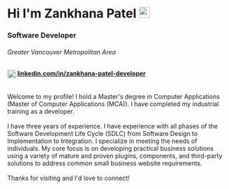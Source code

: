 ### <h1>Hi I'm Zankhana Patel <img src="https://media.giphy.com/media/hvRJCLFzcasrR4ia7z/giphy.gif" width="25px"></h1>
<h3>Software Developer</h3>
<h6>Greater Vancouver Metropolitan Area</h6>
<h4>
<a href="https://www.linkedin.com/in/zankhana-patel-developer/">
  <img align="left" alt="Zankhana's LinkedIN" width="20px" src="https://raw.githubusercontent.com/peterthehan/peterthehan/master/assets/linkedin.svg" />
  linkedin.com/in/zankhana-patel-developer
 </a>
 </h4>
 <br />
Welcome to my profile! I hold a Master's degree in Computer Applications (Master of Computer Applications (MCA)). I have completed my industrial training as a developer. 

<br />
<br />
I have three years of experience. I have experience with all phases of the Software Development Life Cycle (SDLC) from Software Design to Implementation to Integration. I specialize in meeting the needs of individuals. My core focus is on developing practical business solutions using a variety of
mature and proven plugins, components, and third-party solutions to address common small business website requirements.
<br />
<br />
Thanks for visiting and I'd love to connect!   
    


<!--
**zankhanapatel/ZankhanaPatel** is a ✨ _special_ ✨ repository because its `README.md` (this file) appears on your GitHub profile.

Here are some ideas to get you started:

- 🔭 I’m currently working on ...
- 🌱 I’m currently learning ...
- 👯 I’m looking to collaborate on ...
- 🤔 I’m looking for help with ...
- 💬 Ask me about ...
- 📫 How to reach me: ...
- 😄 Pronouns: ...
- ⚡ Fun fact: ...
-->

